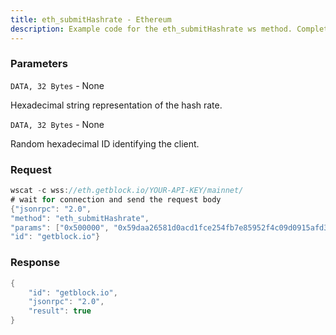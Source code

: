 ```yaml
---
title: eth_submitHashrate - Ethereum
description: Example code for the eth_submitHashrate ws method. Сomplete guide on how to use eth_submitHashrate ws in GetBlock.io Web3 documentation.
---
```


### Parameters


`DATA, 32 Bytes` - None

Hexadecimal string representation of the hash rate.

`DATA, 32 Bytes` - None

Random hexadecimal ID identifying the client.

### Request

``` java
wscat -c wss://eth.getblock.io/YOUR-API-KEY/mainnet/ 
# wait for connection and send the request body 
{"jsonrpc": "2.0",
"method": "eth_submitHashrate",
"params": ["0x500000", "0x59daa26581d0acd1fce254fb7e85952f4c09d0915afd33d3886cd914bc7d283c"],
"id": "getblock.io"}
```

###  Response

``` java
{
    "id": "getblock.io",
    "jsonrpc": "2.0",
    "result": true
}
```

